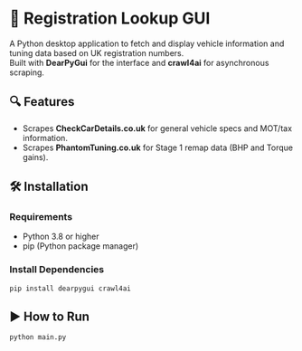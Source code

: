 # 🚗 Registration Lookup GUI

A Python desktop application to fetch and display vehicle information and tuning data based on UK registration numbers.  
Built with **DearPyGui** for the interface and **crawl4ai** for asynchronous scraping.



## 🔍 Features

- Scrapes **CheckCarDetails.co.uk** for general vehicle specs and MOT/tax information.
- Scrapes **PhantomTuning.co.uk** for Stage 1 remap data (BHP and Torque gains).



## 🛠️ Installation

### Requirements

- Python 3.8 or higher
- pip (Python package manager)

### Install Dependencies

```bash
pip install dearpygui crawl4ai
```

## ▶️ How to Run

```bash
python main.py
